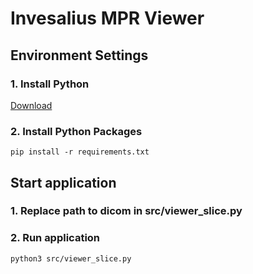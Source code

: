 # Invesalius MPR Viewer
## Environment Settings
### 1. Install Python
[Download](https://www.python.org/downloads/)

### 2. Install Python Packages
```
pip install -r requirements.txt
```

## Start application
### 1. Replace path to dicom in src/viewer_slice.py
### 2. Run application
```
python3 src/viewer_slice.py
```

